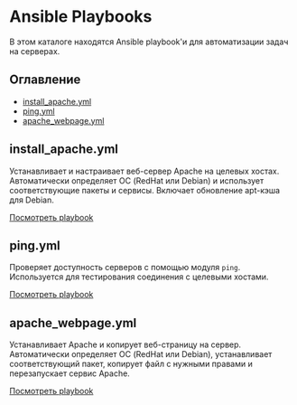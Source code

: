 # Ansible Playbooks

В этом каталоге находятся Ansible playbook'и для автоматизации задач на серверах.

## Оглавление
- [install_apache.yml](#installapacheyml)
- [ping.yml](#pingyml)
- [apache_webpage.yml](#apache_webpageyml)

## install_apache.yml

Устанавливает и настраивает веб-сервер Apache на целевых хостах. Автоматически определяет ОС (RedHat или Debian) и использует соответствующие пакеты и сервисы. Включает обновление apt-кэша для Debian.

[Посмотреть playbook](./install_apache.yml)

## ping.yml

Проверяет доступность серверов с помощью модуля `ping`. Используется для тестирования соединения с целевыми хостами.

[Посмотреть playbook](./ping.yml)

## apache_webpage.yml

Устанавливает Apache и копирует веб-страницу на сервер. Автоматически определяет ОС (RedHat или Debian), устанавливает соответствующий пакет, копирует файл с нужными правами и перезапускает сервис Apache.

[Посмотреть playbook](./apache_webpage.yml)

